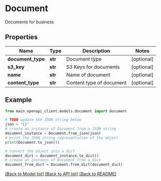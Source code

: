 # Document

Documents for business

## Properties

Name | Type | Description | Notes
------------ | ------------- | ------------- | -------------
**document_type** | **str** | Document type | [optional] 
**s3_key** | **str** | S3 Keys for documents | [optional] 
**name** | **str** | Name of document | [optional] 
**content_type** | **str** | Content type of document | [optional] 

## Example

```python
from main_openapi_client.models.document import Document

# TODO update the JSON string below
json = "{}"
# create an instance of Document from a JSON string
document_instance = Document.from_json(json)
# print the JSON string representation of the object
print(Document.to_json())

# convert the object into a dict
document_dict = document_instance.to_dict()
# create an instance of Document from a dict
document_from_dict = Document.from_dict(document_dict)
```
[[Back to Model list]](../README.md#documentation-for-models) [[Back to API list]](../README.md#documentation-for-api-endpoints) [[Back to README]](../README.md)


